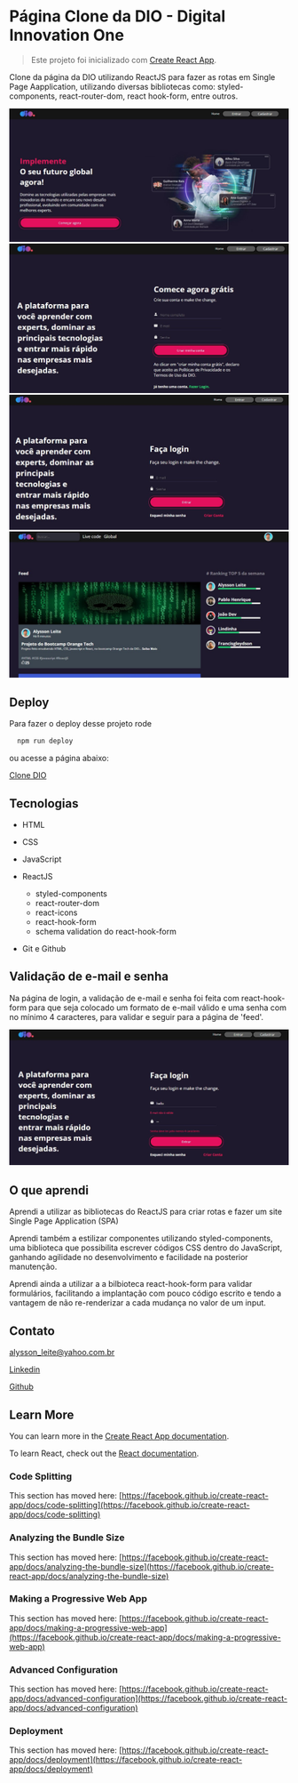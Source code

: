 # Página Clone da DIO - Digital Innovation One

> Este projeto foi inicializado com [Create React App](https://github.com/facebook/create-react-app).

Clone da página da DIO utilizando ReactJS para fazer as rotas em Single Page Aapplication, utilizando diversas bibliotecas como: styled-components, react-router-dom, react hook-form, entre outros.


![Imagem-projeto](./.github/clone-dio.jpg)
![Imagem-projeto-register](./.github/clone-dio-register.jpg)
![Imagem-projeto-login](./.github/clone-dio-login.jpg)
![Imagem-projeto-feed](./.github/clone-dio-feed.jpg)

## Deploy

Para fazer o deploy desse projeto rode

```bash
  npm run deploy
```

ou acesse a página abaixo:

[Clone DIO](https://clone-site-dio.netlify.app//)

## Tecnologias
- HTML
- CSS
- JavaScript
- ReactJS
    - styled-components
    - react-router-dom
    - react-icons
    - react-hook-form
    - schema validation do react-hook-form

- Git e Github

## Validação de e-mail e senha

Na página de login, a validação de e-mail e senha foi feita com react-hook-form para que seja colocado um formato de e-mail válido e uma senha com no mínimo 4 caracteres, para validar e seguir para a página de 'feed'.


![Imagem-projeto-validação](./.github/clone-dio-validacao.jpg)

## O que aprendi

Aprendi a utilizar as bibliotecas do ReactJS para criar rotas e fazer um site Single Page Application (SPA)

Aprendi também a estilizar componentes utilizando styled-components, uma biblioteca que possibilita escrever códigos CSS dentro do JavaScript, ganhando agilidade no desenvolvimento e facilidade na posterior manutenção.

Aprendi ainda a utilizar a a bilbioteca react-hook-form para validar formulários, facilitando a implantação com pouco código escrito e tendo a vantagem de não re-renderizar a cada mudança no valor de um input.

## Contato

[alysson_leite@yahoo.com.br](alysson_leite@yahoo.com.br)

[Linkedin](https://www.linkedin.com/in/alysson-leite-14040a239/)

[Github](https://github.com/alysson-leite)

## Learn More

You can learn more in the [Create React App documentation](https://facebook.github.io/create-react-app/docs/getting-started).

To learn React, check out the [React documentation](https://reactjs.org/).

### Code Splitting

This section has moved here: [https://facebook.github.io/create-react-app/docs/code-splitting](https://facebook.github.io/create-react-app/docs/code-splitting)

### Analyzing the Bundle Size

This section has moved here: [https://facebook.github.io/create-react-app/docs/analyzing-the-bundle-size](https://facebook.github.io/create-react-app/docs/analyzing-the-bundle-size)

### Making a Progressive Web App

This section has moved here: [https://facebook.github.io/create-react-app/docs/making-a-progressive-web-app](https://facebook.github.io/create-react-app/docs/making-a-progressive-web-app)

### Advanced Configuration

This section has moved here: [https://facebook.github.io/create-react-app/docs/advanced-configuration](https://facebook.github.io/create-react-app/docs/advanced-configuration)

### Deployment

This section has moved here: [https://facebook.github.io/create-react-app/docs/deployment](https://facebook.github.io/create-react-app/docs/deployment)

